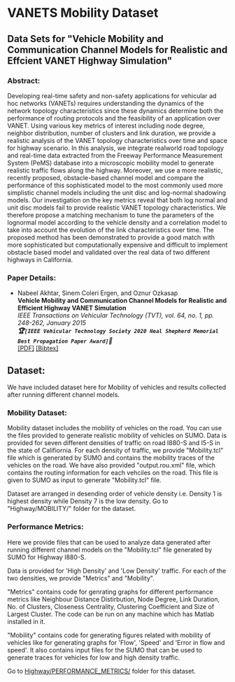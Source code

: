 # VANETS Mobility Dataset

## Data Sets for "Vehicle Mobility and Communication Channel Models for Realistic and Effcient VANET Highway Simulation"

### Abstract:

Developing real-time safety and non-safety applications for vehicular ad hoc networks (VANETs) requires understanding the dynamics of the network topology characteristics since these dynamics determine both the performance of routing protocols and the feasibility of an application over VANET. Using various key metrics of interest including node degree, neighbor distribution, number of clusters and link duration, we provide a realistic analysis of the VANET topology characteristics over time and space for highway scenario. In this analysis, we integrate realworld road topology and real-time data extracted from the Freeway Performance Measurement System (PeMS) database into a microscopic mobility model to generate realistic traffic flows along the highway. Moreover, we use a more realistic, recently proposed, obstacle-based channel model and compare the performance of this sophisticated model to the most commonly used more simplistic channel models including the unit disc and log-normal shadowing models. Our investigation on the key metrics reveal that both log normal and unit disc models fail to provide realistic VANET topology characteristics. We therefore propose a matching mechanism to tune the parameters of the lognormal model according to the vehicle density and a correlation model to take into account the evolution of the link characteristics over time. The proposed method has been demonstrated to provide a good match with more sophisticated but computationally expensive and difficult to implement obstacle based model and validated over the real data of two different highways in California.

### Paper Details:
- Nabeel Akhtar, Sinem Coleri Ergen, and Oznur Ozkasap <br>
  **Vehicle Mobility and Communication Channel Models for Realistic and Efficient Highway VANET Simulation** <br>
  *IEEE Transactions on Vehicular Technology (TVT), vol. 64, no. 1, pp. 248-262, January 2015* <br>
  ***:trophy:`[IEEE Vehicular Technology Society 2020 Neal Shepherd Memorial Best Propagation Paper Award]`:1st_place_medal:***<br>
  [\[PDF\]](https://akhtarnabeel.github.io/papers/TVT.pdf) [\[Bibtex\]](https://akhtarnabeel.github.io/papers/bib/TVT.txt)

## Dataset:
We have included dataset here for Mobility of vehicles and results collected after running different channel models.

### Mobility Dataset:
Mobility dataset includes the mobility of vehicles on the road. You can use the files provided to generate realistic mobility of vehicles on SUMO. 
Data is provided for seven different densities of traffic on road I880-S and I5-S in the state of Califiornia. 
For each density of traffic, we provide "Mobility.tcl" file which is generated by SUMO and contains the mobility traces of the vehicles on the road. We have also provided "output.rou.xml" file, which contains the routing information for each vehciles on the road. This file is given to SUMO as input to generate "Mobility.tcl" file. 

Dataset are arranged in desending order of vehicle density i.e. Density 1 is highest density while Density 7 is the low density. 
Go to "Highway/MOBILITY/" folder for the dataset. 

### Performance Metrics:
Here we provide files that can be used to analyze data generated after running different channel models on the "Mobility.tcl" file generated by SUMO for Highway I880-S. 

Data is provided for 'High Density' and 'Low Density' traffic. For each of the two densities, we provide "Metrics" and "Mobility". 

"Metrics" contains code for genrating graphs for different performance metrics like Neighbour Distance Distirbution, Node Degree, Link Duration, No. of Clusters, Closeness Centrality, Clustering Coefficient and Size of Largest Cluster. The code can be run on any machine which has Matlab installed in it. 

"Mobility" contains code for generating figures related with mobility of vehicles like for generating graphs for 'Flow', 'Speed' and 'Error in flow and speed'. It also contains input files for the SUMO that can be used to generate traces for vehicles for low and high density traffic. 

Go to [Highway/PERFORMANCE_METRICS/](/Highway/PERFORMANCE_METRICS/) folder for this dataset. 




